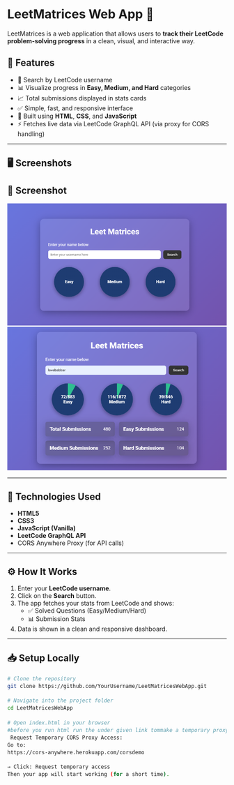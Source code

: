 # LeetMatrices Web App 🔢

LeetMatrices is a web application that allows users to **track their LeetCode problem-solving progress** in a clean, visual, and interactive way.

## 🚀 Features

- 🔎 Search by LeetCode username
- 📊 Visualize progress in **Easy, Medium, and Hard** categories
- 📈 Total submissions displayed in stats cards
- ✅ Simple, fast, and responsive interface
- 🎨 Built using **HTML**, **CSS**, and **JavaScript**
- ⚡ Fetches live data via LeetCode GraphQL API (via proxy for CORS handling)

---

## 🖥️ Screenshots

## 📸 Screenshot

![LeetMatrices Screenshot](images/screenshot.png)
![LeetMatrices Screenshot](images/screenshot2.png)


---

## 📂 Technologies Used

- **HTML5**
- **CSS3**
- **JavaScript (Vanilla)**
- **LeetCode GraphQL API**
- CORS Anywhere Proxy (for API calls)

---

## ⚙️ How It Works

1. Enter your **LeetCode username**.
2. Click on the **Search** button.
3. The app fetches your stats from LeetCode and shows:
   - ✅ Solved Questions (Easy/Medium/Hard)
   - 📊 Submission Stats
4. Data is shown in a clean and responsive dashboard.

---

## 📥 Setup Locally

```bash
# Clone the repository
git clone https://github.com/YourUsername/LeetMatricesWebApp.git

# Navigate into the project folder
cd LeetMatricesWebApp

# Open index.html in your browser
#before you run html run the under given link tommake a temporary proxy server than onlt this code will work
 Request Temporary CORS Proxy Access:
Go to:
https://cors-anywhere.herokuapp.com/corsdemo

→ Click: Request temporary access
Then your app will start working (for a short time).
